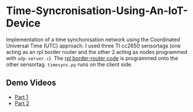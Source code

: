 # Time-Syncronisation-Using-An-IoT-Device
Implementation of a time synchonisation network using the Coordinated Universal Time (UTC) approach. I used three TI cc2650 sensortags (one acting as an rpl border router and the other 2 acting as nodes programmed with `udp-server.c`). The [rpl border-router code](https://github.com/iot-lab/contiki/tree/master/examples/ipv6/rpl-border-router) is programmed onto the other sensortag. `timesync.py` runs on the client side.
## Demo Videos 
- [Part 1](https://www.youtube.com/watch?v=89AKUJ2RuWk&feature=youtu.be)
- [Part 2](https://www.youtube.com/watch?v=Ys344lrdSoE&feature=youtu.be)
